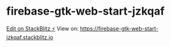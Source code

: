 # firebase-gtk-web-start-jzkqaf

[Edit on StackBlitz ⚡️](https://stackblitz.com/edit/firebase-gtk-web-start-jzkqaf)
View on: https://firebase-gtk-web-start-jzkqaf.stackblitz.io